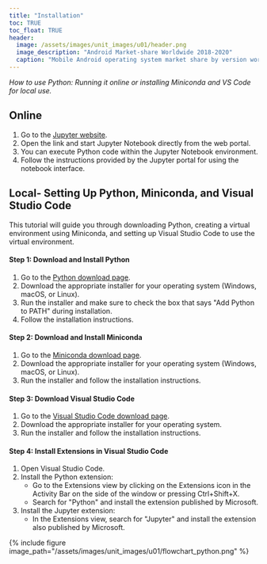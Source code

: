 ```yaml
---
title: "Installation"
toc: TRUE
toc_float: TRUE
header:
  image: /assets/images/unit_images/u01/header.png
  image_description: "Android Market-share Worldwide 2018-2020"
  caption: "Mobile Android operating system market share by version worldwide from 2018 to 2020: [StatCounter](https://gs.statcounter.com/android-version-market-share/mobile/worldwide/#monthly-201907-202001) [via Statista](https://www.statista.com/statistics/921152/mobile-android-version-share-worldwide/)"
---
```

*How to use Python: Running it online or installing Miniconda and VS Code for local use.*
<!--more-->



## Online

1. Go to the [Jupyter website](https://jupyter.org/).
2. Open the link and start Jupyter Notebook directly from the web portal.
3. You can execute Python code within the Jupyter Notebook environment.
4. Follow the instructions provided by the Jupyter portal for using the notebook interface.

## Local- Setting Up Python, Miniconda, and Visual Studio Code

This tutorial will guide you through downloading Python, creating a virtual environment using Miniconda, and setting up Visual Studio Code to use the virtual environment.

#### Step 1: Download and Install Python

1. Go to the [Python download page](https://www.python.org/downloads/).
2. Download the appropriate installer for your operating system (Windows, macOS, or Linux).
3. Run the installer and make sure to check the box that says "Add Python to PATH" during installation.
4. Follow the installation instructions.

#### Step 2: Download and Install Miniconda

1. Go to the [Miniconda download page](https://docs.conda.io/en/latest/miniconda.html).
2. Download the appropriate installer for your operating system (Windows, macOS, or Linux).
3. Run the installer and follow the installation instructions.

#### Step 3: Download Visual Studio Code

1. Go to the [Visual Studio Code download page](https://code.visualstudio.com/Download).
2. Download the appropriate installer for your operating system.
3. Run the installer and follow the installation instructions.

#### Step 4: Install Extensions in Visual Studio Code

1. Open Visual Studio Code.
2. Install the Python extension:
   - Go to the Extensions view by clicking on the Extensions icon in the Activity Bar on the side of the window or pressing Ctrl+Shift+X.
   - Search for "Python" and install the extension published by Microsoft.
3. Install the Jupyter extension:
   - In the Extensions view, search for "Jupyter" and install the extension also published by Microsoft.

{% include figure image_path="/assets/images/unit_images/u01/flowchart_python.png" %}

<!--
## Further reading

add some day
-->
